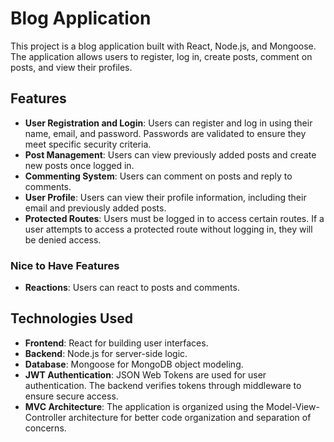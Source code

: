 
# Blog Application

This project is a blog application built with React, Node.js, and Mongoose. The application allows users to register, log in, create posts, comment on posts, and view their profiles. 

## Features
- **User Registration and Login**: Users can register and log in using their name, email, and password. Passwords are validated to ensure they meet specific security criteria.
- **Post Management**: Users can view previously added posts and create new posts once logged in.
- **Commenting System**: Users can comment on posts and reply to comments.
- **User Profile**: Users can view their profile information, including their email and previously added posts.
- **Protected Routes**: Users must be logged in to access certain routes. If a user attempts to access a protected route without logging in, they will be denied access.

### Nice to Have Features

- **Reactions**: Users can react to posts and comments.

## Technologies Used

- **Frontend**: React for building user interfaces.
- **Backend**: Node.js for server-side logic.
- **Database**: Mongoose for MongoDB object modeling.
- **JWT Authentication**: JSON Web Tokens are used for user authentication. The backend verifies tokens through middleware to ensure secure access.
- **MVC Architecture**: The application is organized using the Model-View-Controller architecture for better code organization and separation of concerns.
